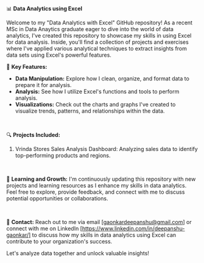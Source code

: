 📊 **Data Analytics using Excel**

Welcome to my "Data Analytics with Excel" GitHub repository! As a recent MSc in Data Anaytics graduate eager to dive into the world of data analytics, I've created this repository to showcase my skills in using Excel for data analysis. Inside, you'll find a collection of projects and exercises where I've applied various analytical techniques to extract insights from data sets using Excel's powerful features.

🚀 **Key Features:**
- **Data Manipulation:** Explore how I clean, organize, and format data to prepare it for analysis.
- **Analysis:** See how I utilize Excel's functions and tools to perform analysis.
- **Visualizations:** Check out the charts and graphs I've created to visualize trends, patterns, and relationships within the data.
<p>&nbsp;</p>

🔍 **Projects Included:**
1. Vrinda Stores Sales Analysis Dashboard: Analyzing sales data to identify top-performing products and regions.
<p>&nbsp;</p>

📝 **Learning and Growth:**
I'm continuously updating this repository with new projects and learning resources as I enhance my skills in data analytics. Feel free to explore, provide feedback, and connect with me to discuss potential opportunities or collaborations.
<p>&nbsp;</p>

📧 **Contact:**
Reach out to me via email [gaonkardeepanshu@gmail.com] or connect with me on LinkedIn [https://www.linkedin.com/in/deepanshu-gaonkar/] to discuss how my skills in data analytics using Excel can contribute to your organization's success.

Let's analyze data together and unlock valuable insights!
